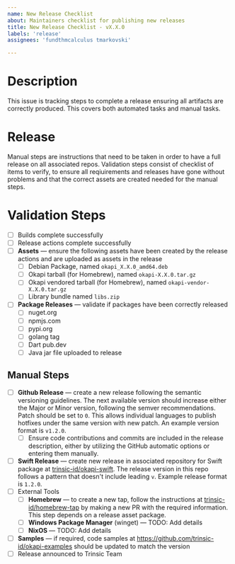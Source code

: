 ```yaml
---
name: New Release Checklist
about: Maintainers checklist for publishing new releases
title: New Release Checklist - vX.X.0
labels: 'release'
assignees: 'fundthmcalculus tmarkovski'

---
```


# Description

This issue is tracking steps to complete a release ensuring all artifacts are correctly produced. This covers both automated tasks and manual tasks.

# Release

Manual steps are instructions that need to be taken in order to have a full release on all associated repos. Validation steps consist of checklist of items to verify, to ensure all reqiuirements and releases have gone without problems and that the correct assets are created needed for the manual steps.

# Validation Steps

- [ ] Builds complete successfully
- [ ] Release actions complete successfully
- [ ] **Assets** &mdash; ensure the following assets have been created by the release actions and are uploaded as assets in the release
    - [ ] Debian Package, named `okapi_X.X.0_amd64.deb`
    - [ ] Okapi tarball (for Homebrew), named `okapi-X.X.0.tar.gz`
    - [ ] Okapi vendored tarball (for Homebrew), named `okapi-vendor-X.X.0.tar.gz`
    - [ ] Library bundle named `libs.zip`
- [ ] **Package Releases** &mdash; validate if packages have been correctly released
  - [ ] nuget.org
  - [ ] npmjs.com
  - [ ] pypi.org
  - [ ] golang tag
  - [ ] Dart pub.dev
  - [ ] Java jar file uploaded to release

## Manual Steps

- [ ] **Github Release** &mdash; create a new release following the semantic versioning guidelines. The next available version should increase either the Major or Minor version, following the semver recommendations. Patch should be set to `0`. This allows individual languages to publish hotfixes under the same version with new patch. An example version format is `v1.2.0`.
  - [ ] Ensure code contributions and commits are included in the release description, either by utilizing the GitHub automatic options or entering them manually.
- [ ] **Swift Release** &mdash; create new release in associated repository for Swift package at [trinsic-id/okapi-swift](https://github.com/trinsic-id/okapi-swift). The release version in this repo follows a pattern that doesn't include leading `v`. Example release format is `1.2.0`.
- [ ] External Tools
  - [ ] **Homebrew** &mdash; to create a new tap, follow the instructions at [trinsic-id/homebrew-tap](https://github.com/trinsic-id/homebrew-tap) by making a new PR with the required information. This step depends on a release asset package.
  - [ ] **Windows Package Manager** (winget) &mdash; TODO: Add details
  - [ ] **NixOS** &mdash; TODO: Add details
- [ ] **Samples** &mdash; if required, code samples at https://github.com/trinsic-id/okapi-examples should be updated to match the version
- [ ] Release announced to Trinsic Team
